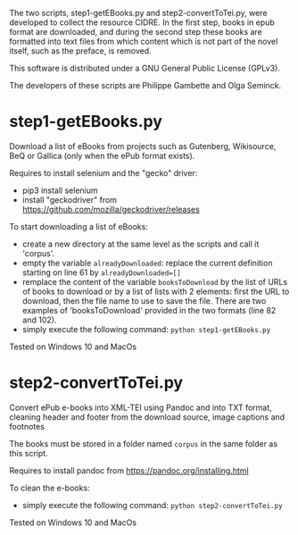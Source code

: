 The two scripts, step1-getEBooks.py and step2-convertToTei.py, were developed to collect the resource CIDRE. In the first step, books in epub format are downloaded, and during the second step these books are formatted into text files from which content which is not part of the novel itself, such as the preface, is removed. 

This software is distributed under a GNU General Public License (GPLv3). 

The developers of these scripts are Philippe Gambette and Olga Seminck. 


# step1-getEBooks.py

Download a list of eBooks from projects such as Gutenberg, Wikisource, BeQ or Gallica (only when the ePub format exists).

Requires to install selenium and the "gecko" driver:
* pip3 install selenium
* install "geckodriver" from https://github.com/mozilla/geckodriver/releases

To start downloading a list of eBooks:
* create a new directory at the same level as the scripts and call it 'corpus'. 
* empty the variable `alreadyDownloaded`: replace the current definition starting on line 61 by `alreadyDownloaded=[]`
* remplace the content of the variable `booksToDownload` by the list of URLs of books to download or by a list of lists with 2 elements: first the URL to download, then the file name to use to save the file. There are two examples of 'booksToDownload' provided in the two formats (line 82 and 102).
* simply execute the following command: 
```python step1-getEBooks.py```

Tested on Windows 10 and MacOs


# step2-convertToTei.py

Convert ePub e-books into XML-TEI using Pandoc and into TXT format, cleaning header and footer from the download source, image captions and footnotes

The books must be stored in a folder named `corpus` in the same folder as this script.

Requires to install pandoc from https://pandoc.org/installing.html

To clean the e-books:
* simply execute the following command: 
```python step2-convertToTei.py```

Tested on Windows 10 and MacOs

